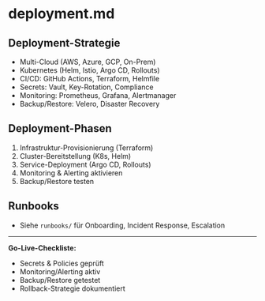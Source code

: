 # deployment.md

## Deployment-Strategie

- Multi-Cloud (AWS, Azure, GCP, On-Prem)
- Kubernetes (Helm, Istio, Argo CD, Rollouts)
- CI/CD: GitHub Actions, Terraform, Helmfile
- Secrets: Vault, Key-Rotation, Compliance
- Monitoring: Prometheus, Grafana, Alertmanager
- Backup/Restore: Velero, Disaster Recovery

## Deployment-Phasen
1. Infrastruktur-Provisionierung (Terraform)
2. Cluster-Bereitstellung (K8s, Helm)
3. Service-Deployment (Argo CD, Rollouts)
4. Monitoring & Alerting aktivieren
5. Backup/Restore testen

## Runbooks
- Siehe `runbooks/` für Onboarding, Incident Response, Escalation

---

**Go-Live-Checkliste:**
- Secrets & Policies geprüft
- Monitoring/Alerting aktiv
- Backup/Restore getestet
- Rollback-Strategie dokumentiert
